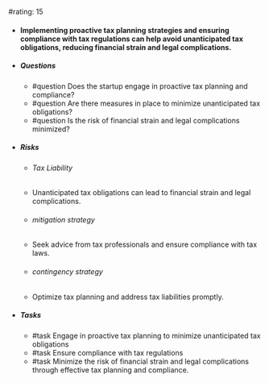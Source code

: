 #rating: 15
- #### Implementing proactive tax planning strategies and ensuring compliance with tax regulations can help avoid unanticipated tax obligations, reducing financial strain and legal complications.
- ##### Questions
  - #question Does the startup engage in proactive tax planning and compliance?
  - #question Are there measures in place to minimize unanticipated tax obligations?
  - #question Is the risk of financial strain and legal complications minimized?
- ##### Risks

  - ###### Tax Liability
  - Unanticipated tax obligations can lead to financial strain and legal complications.
  - ###### mitigation strategy
  - Seek advice from tax professionals and ensure compliance with tax laws.
  - ###### contingency strategy
  - Optimize tax planning and address tax liabilities promptly.
- ##### Tasks
  - #task Engage in proactive tax planning to minimize unanticipated tax obligations
  - #task  Ensure compliance with tax regulations
  - #task  Minimize the risk of financial strain and legal complications through effective tax planning and compliance.


